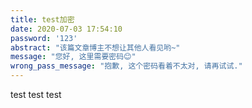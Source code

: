 ```yaml
---
title: test加密
date: 2020-07-03 17:54:10
password: '123'
abstract: "该篇文章博主不想让其他人看见哟~"
message: "您好, 这里需要密码😊"
wrong_pass_message: "抱歉, 这个密码看着不太对, 请再试试."
---
```


test 
test
test